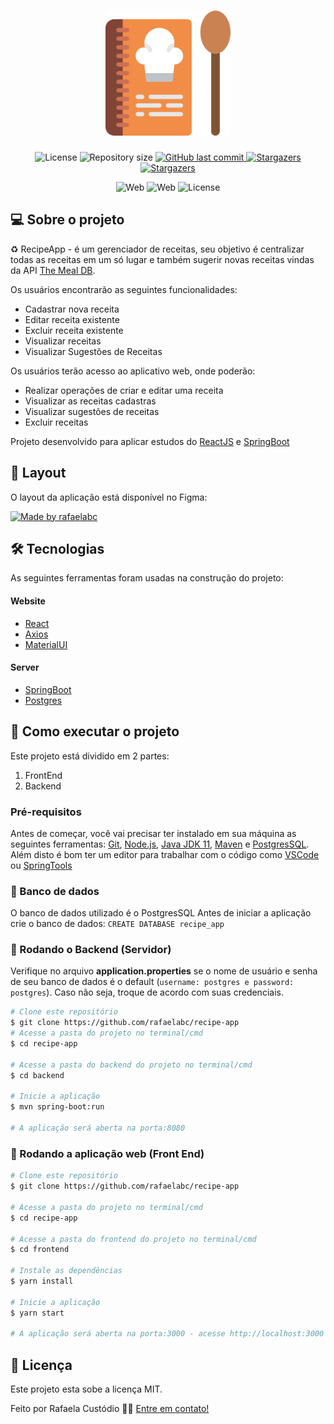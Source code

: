 <h1 align="center">
    <img alt="recipe-app" title="#recipe-app" src="./assets/recipe-book.png" width="200px" />
</h1>

<p align="center">
 <img alt="License" src="https://img.shields.io/badge/license-MIT-orange">
  <img alt="Repository size" src="https://img.shields.io/github/repo-size/rafaelabc/recipe-app">


  <a href="https://github.com/tgmarinho/nlw1/commits/master">
    <img alt="GitHub last commit" src="https://img.shields.io/github/last-commit/rafaelabc/recipe-app">
  </a>


   <a href="https://github.com/tgmarinho/nlw1/stargazers">
    <img alt="Stargazers" src="https://img.shields.io/github/forks/rafaelabc/recipe-app?style=social">
  </a>
   <a href="https://github.com/tgmarinho/nlw1/stargazers">
    <img alt="Stargazers" src="https://img.shields.io/github/stars/rafaelabc/recipe-app?style=social">
  </a>
</p>
<p align="center">

  <img alt="Web" src="https://img.shields.io/badge/web-react-9cf">
<img alt="Web" src="https://img.shields.io/badge/server-spring-green">

  <img alt="License" src="https://img.shields.io/badge/npm-6.14.11-red">

</p>


## 💻 Sobre o projeto

♻️ RecipeApp - é um gerenciador de receitas, seu objetivo é centralizar todas as receitas em um só lugar e também sugerir novas receitas vindas da API
[The Meal DB][meal].

Os usuários encontrarão as seguintes funcionalidades:
- Cadastrar nova receita
- Editar receita existente
- Excluir receita existente
- Visualizar receitas
- Visualizar Sugestões de Receitas

Os usuários terão acesso ao aplicativo web, onde poderão:
- Realizar operações de criar e editar uma receita
- Visualizar as receitas cadastras
- Visualizar sugestões de receitas
- Excluir receitas

Projeto desenvolvido para aplicar estudos do [ReactJS][reactjs] e [SpringBoot][spring]

## 🎨 Layout

O layout da aplicação está disponível no Figma:

<a href="https://www.figma.com/file/VZEkjX9ZLRiY0dXSbYEnHJ/RecipeApp">
  <img alt="Made by rafaelabc" src="https://img.shields.io/badge/Acessar%20Layout%20-Figma-%2304D361">
</a>


## 🛠 Tecnologias

As seguintes ferramentas foram usadas na construção do projeto:

#### **Website**

- [React][reactjs]
- [Axios][axios]
- [MaterialUI][materialui]

#### **Server**

  - [SpringBoot][spring]
  - [Postgres][postgres]

## 🚀 Como executar o projeto

Este projeto está dividido em 2 partes:
1. FrontEnd
2. Backend

### Pré-requisitos

Antes de começar, você vai precisar ter instalado em sua máquina as seguintes ferramentas:
[Git](https://git-scm.com), [Node.js][nodejs], [Java JDK 11][java-11], [Maven][maven] e [PostgresSQL][postgres].
Além disto é bom ter um editor para trabalhar com o código como [VSCode][vscode] ou [SpringTools][springtools]

### 💾 Banco de dados

O banco de dados utilizado é o PostgresSQL
Antes de iniciar a aplicação crie o banco de dados: `CREATE DATABASE recipe_app`

### 🧭 Rodando o Backend (Servidor)
Verifique no arquivo **application.properties** se o nome de usuário e senha
de seu banco de dados é o default (`username: postgres e password: postgres`). Caso não seja, troque de acordo com suas credenciais.

```bash
# Clone este repositório
$ git clone https://github.com/rafaelabc/recipe-app
# Acesse a pasta do projeto no terminal/cmd
$ cd recipe-app

# Acesse a pasta do backend do projeto no terminal/cmd
$ cd backend

# Inicie a aplicação
$ mvn spring-boot:run

# A aplicação será aberta na porta:8080
```

### 🧭 Rodando a aplicação web (Front End)

```bash
# Clone este repositório
$ git clone https://github.com/rafaelabc/recipe-app

# Acesse a pasta do projeto no terminal/cmd
$ cd recipe-app

# Acesse a pasta do frontend do projeto no terminal/cmd
$ cd frontend

# Instale as dependências
$ yarn install

# Inicie a aplicação
$ yarn start

# A aplicação será aberta na porta:3000 - acesse http://localhost:3000
```

## 📝 Licença

Este projeto esta sobe a licença MIT.

Feito por Rafaela Custódio 👋🏽 [Entre em contato!](https://www.linkedin.com/in/rafaela-custodio/)

[axios]: https://github.com/axios/axios
[materialui]: https://material-ui.com/pt/
[react-icons]: https://react-icons.github.io/react-icons/
[spring]: https://spring.io/projects/spring-boot
[meal]: [https://www.themealdb.com/api.php]
[reactjs]: https://reactjs.org
[yarn]: https://yarnpkg.com/
[vscode]: https://code.visualstudio.com/
[vceditconfig]: https://marketplace.visualstudio.com/items?itemName=EditorConfig.EditorConfig
[license]: https://opensource.org/licenses/MIT
[prettier]: https://marketplace.visualstudio.com/items?itemName=esbenp.prettier-vscode
[postgres]: https://www.postgresql.org/
[maven]: https://maven.apache.org/download.cgi
[java-11]: https://openjdk.java.net/projects/jdk/11/
[nodejs]: https://nodejs.org/en/
[springtools]: https://spring.io/tools